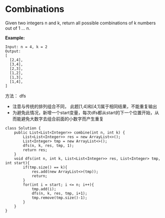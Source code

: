 # Combinations

Given two integers n and k, return all possible combinations of k numbers out of 1 ... n.

**Example:**
```
Input: n = 4, k = 2
Output:
[
  [2,4],
  [3,4],
  [2,3],
  [1,2],
  [1,3],
  [1,4],
]
```

方法： dfs

* 注意与传统的排列组合不同， 此题[1,4]和[4,1]属于相同结果，不能重复输出
* 为避免此情况，新增一个start变量，每次dfs都从start的下一个位置开始，从而能避免大数字去组合前面的小数字而产生重复
```
class Solution {
    public List<List<Integer>> combine(int n, int k) {
        List<List<Integer>> res = new ArrayList<>();
        List<Integer> tmp = new ArrayList<>();
        dfs(n, k, res, tmp, 1);
        return res;
    }
    void dfs(int n, int k, List<List<Integer>> res, List<Integer> tmp, int start){
        if(tmp.size() == k){
            res.add(new ArrayList<>(tmp));
            return;
        }
        for(int i = start; i <= n; i++){
            tmp.add(i);
            dfs(n, k, res, tmp, i+1);
            tmp.remove(tmp.size()-1);
        }
    }
}
```
